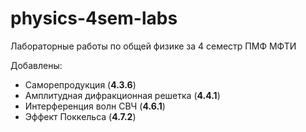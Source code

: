 # physics-4sem-labs
Лабораторные работы по общей физике за 4 семестр ПМФ МФТИ  

Добавлены:
  * Саморепродукция (**4.3.6**)
  * Амплитудная дифракционная решетка (**4.4.1**)  
  * Интерференция волн СВЧ (**4.6.1**)
  * Эффект Поккельса (**4.7.2**)
